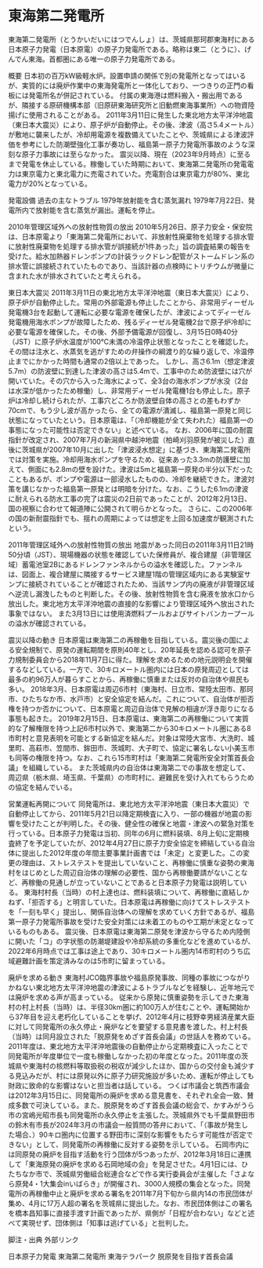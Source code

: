 # 東海第二発電所

東海第二発電所（とうかいだいにはつでんしょ）は、茨城県那珂郡東海村にある日本原子力発電（日本原電）の原子力発電所である。略称は東二（とうに）、げんでん東海。首都圏にある唯一の原子力発電所である。

概要
日本初の百万kW級軽水炉。設置申請の関係で別の発電所となってはいるが、実質的には廃炉作業中の東海発電所と一体化しており、一つきりの正門の看板には発電所名が併記されている。 付属の東海港は燃料搬入・搬出用であるが、隣接する原研機構本部（旧原研東海研究所と旧動燃東海事業所）への物資陸揚げに使用されることがある。
2011年3月11日に発生した東北地方太平洋沖地震（東日本大震災）により、原子炉が自動停止。その後、津波（高さ5.4メートル）が敷地に襲来したが、冷却用電源を複数備えていたことや、茨城県による津波評価を参考にした防潮壁強化工事が奏功し、福島第一原子力発電所事故のような深刻な原子力事故には至らなかった。
震災以降、現在（2023年9月時点）に至るまで発電を休止している。稼働していた時期において、東海第二発電所の発電電力は東京電力と東北電力に売電されていた。売電割合は東京電力が80%、東北電力が20%となっている。

発電設備
過去の主なトラブル
1979年放射能を含む蒸気漏れ
1979年7月22日、発電所内で放射能を含む蒸気が漏出。運転を停止。

2010年管理区域外への放射性物質の放出
2010年5月26日、原子力安全・保安院は、日本原電より「東海第二発電所において、非放射性廃棄物を処理する排水管に放射性廃棄物を処理する排水管が誤接続が1件あった」旨の調査結果の報告を受けた。給水加熱器ドレンポンプの計装ラックドレン配管がストームドレン系の排水管に誤接続されていたものであり、当該計器の点検時にトリチウムが微量に含まれた水が排水されていたと考えられる。

東日本大震災
2011年3月11日の東北地方太平洋沖地震（東日本大震災）により、原子炉が自動停止した。常用の外部電源も停止したことから、非常用ディーゼル発電機3台を起動して運転に必要な電源を確保したが、津波によってディーゼル発電機用海水ポンプが故障したため、残るディーゼル発電機2台で原子炉冷却に必要な電源を確保した。その後、外部予備電源が回復し、3月15日0時40分（JST）に原子炉水温度が100℃未満の冷温停止状態となったことを確認した。その間は注水と、水蒸気を逃がすための弁操作の綱渡り的な繰り返しで、冷温停止までにかかった時間も通常の2倍以上であった。
しかし、高さ6.1m（想定津波5.7m）の防波壁に到達した津波の高さは5.4mで、工事中のため防波壁には穴が開いていた。その穴から入った海水によって、全3台の海水ポンプが水没（2台は水深が低かったため稼働）し、非常用ディーゼル発電機1台も停止した。原子炉は冷却し続けられたが、工事穴どころか防波壁自体の高さとの差もわずか70cmで、もう少し波が高かったら、全ての電源が潰滅し、福島第一原発と同じ状態になっていたという。日本原電は、「（冷却機能が全て失われた）福島第一の事態になった可能性は否定できない」と述べている。
なお、2006年に国の耐震指針が改定され、2007年7月の新潟県中越沖地震（柏崎刈羽原発が被災した）直後に茨城県が2007年10月に出した「津波浸水想定」に基づき、東海第二発電所では対策を実施。冷却用海水ポンプを守るため、従来あった3.3mの防護壁に加えて、側面にも2.8mの壁を設けた。津波は5mと福島第一原発の半分以下だったこともあるが、ポンプや電源は一部浸水したものの、冷却を継続できた。津波対策を講じなかった福島第一原発とは明暗を分けた。なお、こうした6.1mの津波に耐えられる防水工事の完了は震災の2日前であったことが、2012年2月13日、国の視察に合わせて報道陣に公開されて明らかとなった。
さらに、この2006年の国の新耐震指針でも、揺れの周期によっては想定を上回る加速度が観測されたという。

2011年管理区域外への放射性物質の放出
地震があった同日の2011年3月11日21時50分頃（JST）、現場機器の状態を確認していた保修員が、複合建屋（非管理区域）蓄電池室2Bにあるドレンファンネルからの溢水を確認した。ファンネルは、図面上、複合建屋に隣接するサービス建屋1階の管理区域内にある実験室サンプに接続されていることが確認されたため、当該サンプ内の廃液が非管理区域へ逆流し漏洩したものと判断した。その後、放射性物質を含む廃液を放水口から放出した。東北地方太平洋沖地震の直接的な影響により管理区域外へ放出された事象ではない。
また3月13日には使用済燃料プールおよびサイトバンカープールの溢水が確認されている。

震災以降の動き
日本原電は東海第二の再稼働を目指している。震災後の国による安全規制で、原発の運転期間を原則40年とし、20年延長を認める認可を原子力規制委員会から2018年11月7日に得た。理解を求めるための地元説明会を開催するなどしている。一方で、30キロメートル圏内には日本の原発周辺としては最多の約96万人が暮らすことから、再稼働に慎重または反対の自治体や県民も多い。
2018年3月、日本原電は周辺6市村（東海村、日立市、常陸太田市、那珂市、ひたちなか市、水戸市）と安全協定を結んだ。これについて、自治体が拒否権を持つか否かについて、日本原電と周辺自治体で見解の相違が浮き彫りになる事態も起きた。
2019年2月15日、日本原電は、東海第二の再稼働について実質的な了解権限を持つ上記6市村以外で、東海第二から30キロメートル圏にある8市町村と意見表明を可能とする新協定を結んだ。対象は常陸大宮市、大洗町、城里町、高萩市、笠間市、鉾田市、茨城町、大子町で、協定に署名しない小美玉市も同等の権限を持つ。なお、これら15市町村は「東海第二発電所安全対策首長会議」を組織している。
また茨城県内の自治体は東海第二での事故を想定して、周辺県（栃木県、埼玉県、千葉県）の市町村に、避難民を受け入れてもらうための協定を結んでいる。

営業運転再開について
同発電所は、東北地方太平洋沖地震（東日本大震災）で自動停止してから、2011年5月21日以降定期検査に入り、一部の機器が地震の影響を受けたことが判明した。その後、健全性の確保と地震・津波への緊急対策を行っている。日本原子力発電は当初、同年の6月に燃料装填、8月上旬に定期検査終了を予定していたが、2012年4月27日に原子力安全協定を締結している自治体に提出した2012年度の年間主要事業計画書では「未定」と変更した。この変更の理由は、ストレステストを提出していないこと、再稼働に慎重な姿勢の東海村をはじめとした周辺自治体の理解の必要性、国から再稼働要請がないことなど、再稼働の見通しが立っていないことであると日本原子力発電は説明している。
東海村村長（当時）の村上達也は、燃料装填について、再稼働に直結しかねず、「拒否する」と明言していた。日本原電は再稼働に向けてストレステストを「一刻も早く」提出し、関係自治体への理解を求めていく方針であるが、福島第一原子力発電所事故を受けた安全対策には未着工のものや工期が未定となっているものもある。
震災後、日本原電は東海第二原発を津波から守るため内陸側に開いた「コ」の字状態の防潮堤建設や冷却系統の多重化などを進めているが、2022年6月時点では工事は途上であり、30キロメートル圏内14市町村のうち広域避難計画を策定済みなのは5市町に留まっている。

廃炉を求める動き
東海村JCO臨界事故や福島原発事故、同種の事故につながりかねない東北地方太平洋沖地震の津波によるトラブルなどを経験し、近年地元では廃炉を求める声が高まっている。
従来から原発に慎重姿勢を示してきた東海村の村上村長（当時）は、半径30km圏に約100万人が住むことや、運転開始から37年目を迎え老朽化していることを挙げ、2012年4月に枝野幸男経済産業大臣に対して同発電所の永久停止・廃炉などを要望する意見書を渡した。村上村長（当時）は同月設立された「脱原発をめざす首長会議」の世話人を務めている。2011年度は、東北地方太平洋沖地震後の自動停止から定期検査に入ったことで同発電所が年度単位で一度も稼働しなかった初の年度となった。2011年度の茨城県や東海村の核燃料等取扱税の税収が減少したほか、国からの交付金も減少する見込みだが、村には原発以外に原子力研究施設が多いため、運転が停止しても財政に致命的な影響はないと担当者は話している。
つくば市議会と筑西市議会は2012年3月15日に、同発電所の廃炉を求める意見書を、それぞれ全会一致、賛成多数で可決している。また、脱原発をめざす首長会議の総会で、かすみがうら市の宮嶋光昭市長も同発電所の永久停止を主張した。茨城県外でも千葉県野田市の鈴木有市長が2024年3月の市議会一般質問の答弁において、「（事故が発生した場合、）90キロ圏内に位置する野田市に深刻な影響をもたらす可能性が否定できない」として、同発電所の再稼働に反対する姿勢を示している。
石岡市内には同原発の廃炉を目指す活動を行う団体が5つあったが、2012年3月18日に連携して「東海原発の廃炉を求める石岡地域の会」を発足させた。4月1日には、ひたちなか市で、茨城県労働組合総連合などで作る実行委員会が主催した「さよなら原発4・1大集会inいばらき」が開催され、3000人規模の集会となった。同発電所の再稼働中止と廃炉を求める署名を2011年7月下旬から県内14の市民団体が集め、4月に17万人超の署名を茨城県に提出した。なお、市民団体側はこの署名を橋本昌知事に直接手渡す計画であったが、県側が「日程が合わない」などと述べて実現せず、団体側は「知事は逃げている」と批判した。

脚注・出典
外部リンク

日本原子力発電 東海第二発電所
東海テラパーク
脱原発を目指す首長会議